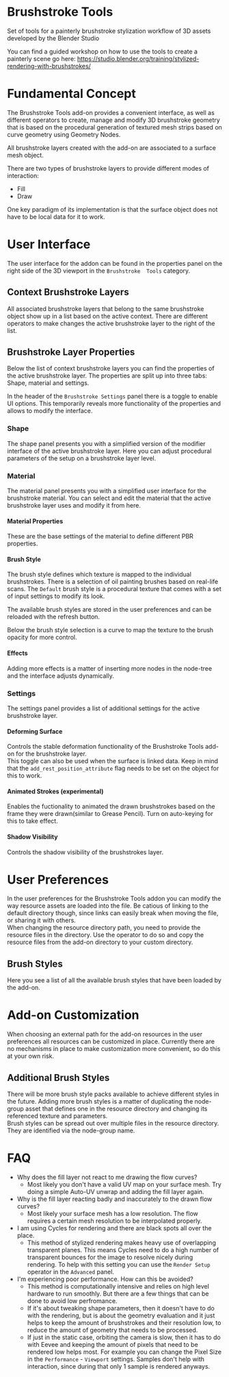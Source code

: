 # Brushstroke Tools

Set of tools for a painterly brushstroke stylization workflow of 3D assets developed by the Blender Studio

You can find a guided workshop on how to use the tools to create a painterly scene go here:
https://studio.blender.org/training/stylized-rendering-with-brushstrokes/

# Fundamental Concept

The Brushstroke Tools add-on provides a convenient interface, as well as different operators to create, manage and modify 3D brushstroke geometry that is based on the procedural generation of textured mesh strips based on curve geometry using Geometry Nodes.

All brushstroke layers created with the add-on are associated to a surface mesh object.

There are two types of brushstroke layers to provide different modes of interaction:
- Fill
- Draw

One key paradigm of its implementation is that the surface object does not have to be local data for it to work.

# User Interface

The user interface for the addon can be found in the properties panel on the right side of the 3D viewport in the `Brushstroke  Tools` category.

## Context Brushstroke Layers

All associated brushstroke layers that belong to the same brushstroke object show up in a list based on the active context. There are different operators to make changes the active brushstroke layer to the right of the list.

## Brushstroke Layer Properties

Below the list of context brushstroke layers you can find the properties of the active brushstroke layer. The properties are split up into three tabs: Shape, material and settings. 

In the header of the `Brushstroke Settings` panel there is a toggle to enable UI options. This temporarily reveals more functionality of the properties and allows to modify the interface.

### Shape

The shape panel presents you with a simplified version of the modifier interface of the active brushstroke layer. Here you can adjust procedural parameters of the setup on a brushstroke layer level.

### Material

The material panel presents you with a simplified user interface for the brushstroke material. You can select and edit the material that the active brushstroke layer uses and modify it from here.

#### Material Properties

These are the base settings of the material to define different PBR properties.

#### Brush Style

The brush style defines which texture is mapped to the individual brushstrokes. There is a selection of oil painting brushes based on real-life scans. The `Default` brush style is a procedural texture that comes with a set of input settings to modify its look.

The available brush styles are stored in the user preferences and can be reloaded with the refresh button.

Below the brush style selection is a curve to map the texture to the brush opacity for more control.

#### Effects

Adding more effects is a matter of inserting more nodes in the node-tree and the interface adjusts dynamically.

### Settings

The settings panel provides a list of additional settings for the active brushstroke layer.

#### Deforming Surface

Controls the stable deformation functionality of the Brushstroke Tools add-on for the brushstroke layer.  
This toggle can also be used when the surface is linked data. Keep in mind that the `add_rest_position_attribute` flag needs to be set on the object for this to work.

#### Animated Strokes (experimental)

Enables the fuctionality to animated the drawn brushstrokes based on the frame they were drawn(similar to Grease Pencil). Turn on auto-keying for this to take effect.

#### Shadow Visibility

Controls the shadow visibility of the brushstrokes layer.

# User Preferences

In the user preferences for the Brushstroke Tools addon you can modify the way resource assets are loaded into the file. Be catious of linking to the default directory though, since links can easily break when moving the file, or sharing it with others.  
When changing the resource directory path, you need to provide the resource files in the directory. Use the operator to do so and copy the resource files from the add-on directory to your custom directory.

## Brush Styles

Here you see a list of all the available brush styles that have been loaded by the add-on.

# Add-on Customization

When choosing an external path for the add-on resources in the user preferences all resources can be customized in place. Currently there are no mechanisms in place to make customization more convenient, so do this at your own risk.

## Additional Brush Styles

There will be more brush style packs available to achieve different styles in the future. Adding more brush styles is a matter of duplicating the node-group asset that defines one in the resource directory and changing its referenced texture and parameters.  
Brush styles can be spread out over multiple files in the resource directory. They are identified via the node-group name.

# FAQ
- Why does the fill layer not react to me drawing the flow curves?
    - Most likely you don't have a valid UV map on your surface mesh. Try doing a simple Auto-UV unwrap and adding the fill layer again.
- Why is the fill layer reacting badly and inaccurately to the drawn flow curves?
    - Most likely your surface mesh has a low resolution. The flow requires a certain mesh resolution to be interpolated properly.
- I am using Cycles for rendering and there are black spots all over the place.
    - This method of stylized rendering makes heavy use of overlapping transparent planes. This means Cycles need to do a high number of transparent bounces for the image to resolve nicely during rendering. To help with this setting you can use the `Render Setup` operator in the `Advanced` panel.
- I'm experiencing poor performance. How can this be avoided?
    - This method is computationally intensive and relies on high level hardware to run smoothly. But there are a few things that can be done to avoid low perfromance.
    - If it's about tweaking shape parameters, then it doesn't have to do with the rendering, but is about the geometry evaluation and it just helps to keep the amount of brushstrokes and their resolution low, to reduce the amount of geometry that needs to be processed.
    - If just in the static case, orbiting the camera is slow, then it has to do with Eevee and keeping the amount of pixels that need to be rendered low helps most. For example you can change the Pixel Size in the `Performance` - `Viewport` settings. Samples don't help with interaction, since during that only 1 sample is rendered anyways.